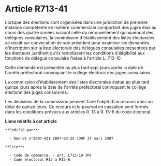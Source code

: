 # Article R713-41

Lorsque des élections sont organisées dans une juridiction de première instance compétente en matière commerciale comportant
des juges élus au cours des quatre années suivant celle du renouvellement quinquennal des délégués consulaires, la commission
d'établissement des listes électorales se réunit sur convocation de son président pour examiner les demandes d'inscription
sur la liste électorale des délégués consulaires présentées par les électeurs justifiant qu'ils remplissent les conditions
d'éligibilité aux fonctions de délégué consulaire fixées à l'article L. 713-10.

Cette demande est présentée au plus tard sept jours après la date de l'arrêté préfectoral convoquant le collège électoral des
juges consulaires.

La commission d'établissement des listes électorales statue au plus tard quinze jours après la date de l'arrêté préfectoral
convoquant le collège électoral des juges consulaires.

Les décisions de la commission peuvent faire l'objet d'un recours dans un délai de quinze jours. Ce recours et le pourvoi en
cassation sont formés dans les conditions prévues aux articles R. 13 à R. 15-6 du code électoral.

**Liens relatifs à cet article**

	**Codifié par**:

	  - Décret n°2007-431 2007-03-25 JORF 27 mars 2007

	**Cite**:

	  - Code de commerce. - art. L713-10 (M)
	  - Code électoral R13 à R15-6
